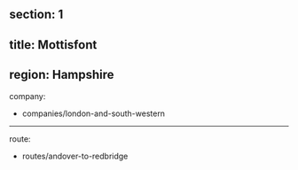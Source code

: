 ﻿section: 1
----
title: Mottisfont
----
region: Hampshire
----
company:
- companies/london-and-south-western
----
route:
- routes/andover-to-redbridge
